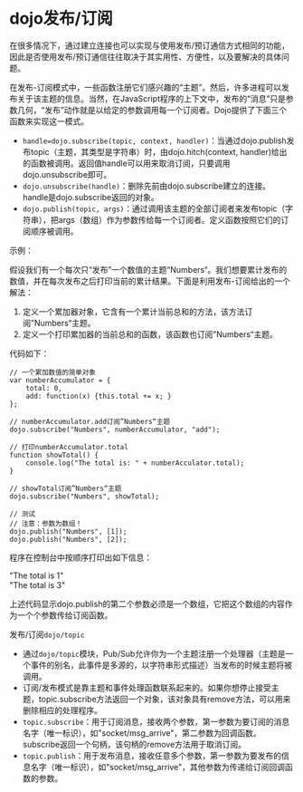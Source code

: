 # dojo发布/订阅 #
在很多情况下，通过建立连接也可以实现与使用发布/预订通信方式相同的功能，因此是否使用发布/预订通信往往取决于其实用性、方便性，以及要解决的具体问题。

在发布-订阅模式中，一些函数注册它们感兴趣的“主题”。然后，许多进程可以发布关于该主题的信息。当然，在JavaScript程序的上下文中，发布的“消息”只是参数几何，“发布”动作就是以给定的参数调用每一个订阅者。Dojo提供了下面三个函数来实现这一模式。

- `handle=dojo.subscribe(topic, context, handler)`：当通过dojo.publish发布topic（主题，其类型是字符串）时，由dojo.hitch(context, handler)给出的函数被调用。返回值handle可以用来取消订阅，只要调用dojo.unsubscribe即可。
- `dojo.unsubscribe(handle)`：删除先前由dojo.subscribe建立的连接。handle是dojo.subscribe返回的对象。
- `dojo.publish(topic, args)`：通过调用该主题的全部订阅者来发布topic（字符串），把args（数组）作为参数传给每一个订阅者。定义函数按照它们的订阅顺序被调用。

示例：

假设我们有一个每次只“发布”一个数值的主题“Numbers“。我们想要累计发布的数值，并在每次发布之后打印当前的累计结果。下面是利用发布-订阅给出的一个解法：

1. 定义一个累加器对象，它含有一个累计当前总和的方法，该方法订阅”Numbers“主题。
2. 定义一个打印累加器的当前总和的函数，该函数也订阅”Numbers“主题。

代码如下：

	// 一个累加数值的简单对象
	var numberAccumulator = {
		total: 0,
		add: function(x) {this.total += x; }
	};

	// numberAccumulator.add订阅”Numbers“主题
	dojo.subscribe("Numbers", numberAccumulator, "add");

	// 打印numberAccumulator.total
	function showTotal() {
		console.log("The total is: " + numberAcculator.total);
	}

	// showTotal订阅”Numbers“主题
	dojo.subscribe("Numbers", showTotal);

	// 测试
	// 注意：参数为数组！
	dojo.publish("Numbers", [1]);
	dojo.publish("Numbers", [2]);

程序在控制台中按顺序打印出如下信息：

"The total is 1"  
"The total is 3"

上述代码显示dojo.publish的第二个参数必须是一个数组，它把这个数组的内容作为一个个参数传给订阅函数。

发布/订阅`dojo/topic`

- 通过`dojo/topic`模块，Pub/Sub允许你为一个主题注册一个处理器（主题是一个事件的别名，此事件是多源的，以字符串形式描述）当发布的时候主题将被调用。
- 订阅/发布模式是靠主题和事件处理函数联系起来的。如果你想停止接受主题，topic.subscribe方法返回一个对象，该对象具有remove方法，可以用来删除相应的处理程序。
- `topic.subscribe`：用于订阅消息，接收两个参数，第一参数为要订阅的消息名字（唯一标识），如"socket/msg_arrive"，第二参数为回调函数。subscribe返回一个句柄，该句柄的remove方法用于取消订阅。
- `topic.publish`：用于发布消息，接收任意多个参数，第一参数为要发布的信息名字（唯一标识），如"socket/msg_arrive"，其他参数为传递给订阅回调函数的参数。

